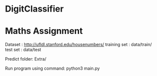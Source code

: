# DigitClassifier
# Maths Assignment
Dataset : http://ufldl.stanford.edu/housenumbers/
  training set : data/train/
  test set : data/test
  
  Predict folder: Extra/
  
Run program using command: python3 main.py


